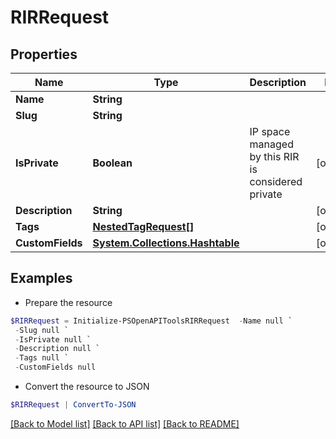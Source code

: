 # RIRRequest
## Properties

Name | Type | Description | Notes
------------ | ------------- | ------------- | -------------
**Name** | **String** |  | 
**Slug** | **String** |  | 
**IsPrivate** | **Boolean** | IP space managed by this RIR is considered private | [optional] 
**Description** | **String** |  | [optional] 
**Tags** | [**NestedTagRequest[]**](NestedTagRequest.md) |  | [optional] 
**CustomFields** | [**System.Collections.Hashtable**](AnyType.md) |  | [optional] 

## Examples

- Prepare the resource
```powershell
$RIRRequest = Initialize-PSOpenAPIToolsRIRRequest  -Name null `
 -Slug null `
 -IsPrivate null `
 -Description null `
 -Tags null `
 -CustomFields null
```

- Convert the resource to JSON
```powershell
$RIRRequest | ConvertTo-JSON
```

[[Back to Model list]](../README.md#documentation-for-models) [[Back to API list]](../README.md#documentation-for-api-endpoints) [[Back to README]](../README.md)

